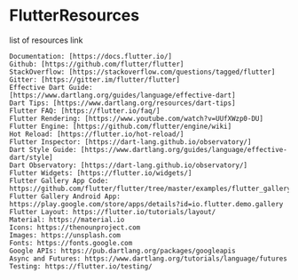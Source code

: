 # FlutterResources
list of resources link


    Documentation: [https://docs.flutter.io/]
    Github: [https://github.com/flutter/flutter]
    StackOverflow: [https://stackoverflow.com/questions/tagged/flutter]
    Gitter: [https://gitter.im/flutter/flutter]
    Effective Dart Guide: [https://www.dartlang.org/guides/language/effective-dart]
    Dart Tips: [https://www.dartlang.org/resources/dart-tips]
    Flutter FAQ: [https://flutter.io/faq/]
    Flutter Rendering: [https://www.youtube.com/watch?v=UUfXWzp0-DU]
    Flutter Engine: [https://github.com/flutter/engine/wiki]
    Hot Reload: [https://flutter.io/hot-reload/]
    Flutter Inspector: [https://dart-lang.github.io/observatory/]
    Dart Style Guide: [https://www.dartlang.org/guides/language/effective-dart/style]
    Dart Observatory: [https://dart-lang.github.io/observatory/]
    Flutter Widgets: [https://flutter.io/widgets/]
    Flutter Gallery App Code: https://github.com/flutter/flutter/tree/master/examples/flutter_gallery
    Flutter Gallery Android App: https://play.google.com/store/apps/details?id=io.flutter.demo.gallery
    Flutter Layout: https://flutter.io/tutorials/layout/
    Material: https://material.io
    Icons: https://thenounproject.com
    Images: https://unsplash.com
    Fonts: https://fonts.google.com
    Google APIs: https://pub.dartlang.org/packages/googleapis
    Async and Futures: https://www.dartlang.org/tutorials/language/futures
    Testing: https://flutter.io/testing/

